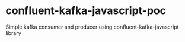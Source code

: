# confluent-kafka-javascript-poc
Simple kafka consumer and producer using confluent-kafka-javascript library

